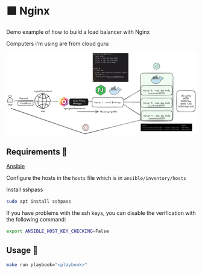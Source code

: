 # 🟩 Nginx

Demo example of how to build a load balancer with Nginx

Computers i'm using are from cloud guru

![readme](readme.png)

## Requirements 🧰

[Ansible](https://docs.ansible.com/ansible/latest/installation_guide/intro_installation.html)

Configure the hosts in the `hosts` file which is in `ansible/inventory/hosts`

Install sshpass

```bash
sudo apt install sshpass
```

If you have problems with the ssh keys, you can disable the verification with the following command:

```bash
export ANSIBLE_HOST_KEY_CHECKING=False
```

## Usage 🚀

```bash
make run playbook="<playbook>"
```

